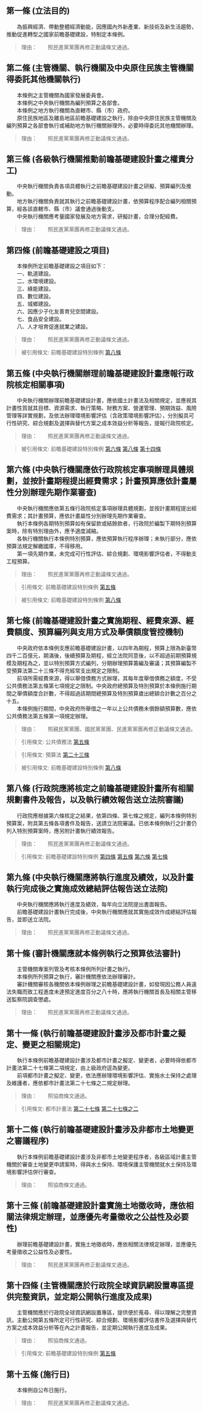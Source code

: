 第一條 (立法目的)
-----------------
　　為振興經濟、帶動整體經濟動能，因應國內外新產業、新技術及新生活趨勢，推動促進轉型之國家前瞻基礎建設，特制定本條例。  
> 理由：　　照民進黨黨團再修正動議條文通過。



第二條 (主管機關、執行機關及中央原住民族主管機關得委託其他機關執行)
-------------------------------------------------------------------
　　本條例之主管機關為國家發展委員會。  
　　本條例之中央執行機關為編列預算之各部會。  
　　本條例之地方執行機關為直轄市、縣（市）政府。  
　　原住民族地區及離島地區前瞻基礎建設之執行，除由中央原住民族主管機關及編列預算之各部會執行或補助地方執行機關辦理外，必要時得委託其他機關辦理。  
> 理由：　　照民進黨黨團再修正動議條文通過。



第三條 (各級執行機關推動前瞻基礎建設計畫之權責分工)
---------------------------------------------------
　　中央執行機關負責各項具體執行之前瞻基礎建設計畫之研擬、預算編列及推動。  
　　地方執行機關負責就其執行之前瞻基礎建設計畫，依預算程序配合編列相關預算，經各該直轄市、縣（市）議會通過後動支。  
　　中央執行機關應考量國家發展及地方需求，研擬計畫，合理分配經費。  
> 理由：　　照民進黨黨團再修正動議條文通過。



第四條 (前瞻基礎建設之項目)
---------------------------
　　本條例所定前瞻基礎建設之項目如下：  
　　一、軌道建設。  
　　二、水環境建設。  
　　三、綠能建設。  
　　四、數位建設。  
　　五、城鄉建設。  
　　六、因應少子化友善育兒空間建設。  
　　七、食品安全建設。  
　　八、人才培育促進就業之建設。  
> 理由：　　照民進黨黨團再修正動議條文通過。

> 被引用條文: 前瞻基礎建設特別條例 [第八條](../../交通建設/工程管理/前瞻基礎建設特別條例.md#第八條-行政院應將核定之前瞻基礎建設計畫所有相關規劃書件及報告，以及執行績效報告送立法院審議)



第五條 (中央執行機關辦理前瞻基礎建設計畫應報行政院核定相關事項)
---------------------------------------------------------------
　　中央執行機關辦理前瞻基礎建設計畫，應依國土計畫法及相關規定，並應視其計畫性質就其目標、資源需求、執行策略、財務方案、營運管理、預期效益、風險管理等詳實規劃，及依法辦理環境影響評估（含政策環境影響評估），分別擬具可行性研究、綜合規劃及選擇與替代方案之成本效益分析等報告，提報行政院核定。  
> 理由：　　照民進黨黨團再修正動議條文通過。

> 被引用條文: 前瞻基礎建設特別條例 [第六條](../../交通建設/工程管理/前瞻基礎建設特別條例.md#第六條-中央執行機關應依行政院核定事項辦理具體規劃，並按計畫期程提出經費需求；計畫預算應依計畫屬性分別辦理先期作業審查) [第八條](../../交通建設/工程管理/前瞻基礎建設特別條例.md#第八條-行政院應將核定之前瞻基礎建設計畫所有相關規劃書件及報告，以及執行績效報告送立法院審議) [第十四條](../../交通建設/工程管理/前瞻基礎建設特別條例.md#第十四條-主管機關應於行政院全球資訊網設置專區提供完整資訊，並定期公開執行進度及成果)



第六條 (中央執行機關應依行政院核定事項辦理具體規劃，並按計畫期程提出經費需求；計畫預算應依計畫屬性分別辦理先期作業審查)
-----------------------------------------------------------------------------------------------------------------------
　　中央執行機關應依第五條行政院核定事項辦理具體規劃，並按計畫期程提出經費需求；其計畫預算，應依計畫屬性分別辦理先期作業審查。  
　　執行本條例各期特別預算如有保留款或結餘款者，行政院於編製下期特別預算案時，除有特別理由外，應予適度減縮。  
　　各執行機關執行本條例特別預算，應依預算執行程序辦理；未執行部分，應依預算法規定解繳國庫，不得移用。  
　　第一項先期作業，未完成可行性評估、綜合規劃、環境影響評估者，不得動支工程預算。  
> 理由：　　照民進黨黨團再修正動議條文通過。

> 引用條文: 前瞻基礎建設特別條例 [第五條](../../交通建設/工程管理/前瞻基礎建設特別條例.md#第五條-中央執行機關辦理前瞻基礎建設計畫應報行政院核定相關事項)

> 被引用條文: 前瞻基礎建設特別條例 [第八條](../../交通建設/工程管理/前瞻基礎建設特別條例.md#第八條-行政院應將核定之前瞻基礎建設計畫所有相關規劃書件及報告，以及執行績效報告送立法院審議)



第七條 (前瞻基礎建設計畫之實施期程、經費來源、經費額度、預算編列與支用方式及舉債額度管控機制)
---------------------------------------------------------------------------------------------
　　中央政府依本條例支應前瞻基礎建設計畫，以四年為期程，預算上限為新臺幣四千二百億元，期滿後，後續預算及期程，經立法院同意後，以不超過前期預算規模及期程為之，並以特別預算方式編列，分期辦理預算籌編及審議；其預算編製不受預算法第二十三條不得充經常支出規定之限制。  
　　前項所需經費來源，得以舉借債務方式辦理，其每年度舉借債務之額度，不受公共債務法第五條第七項規定之限制。中央政府總預算及特別預算於本條例施行期間之舉債額度合計數，不得超過該期間總預算及特別預算歲出總額合計數之百分之十五。  
　　本條例施行期間，中央政府所舉借之一年以上公共債務未償餘額預算數，應依公共債務法第五條第一項規定辦理。  
> 理由：　　照親民黨黨團、國民黨黨團、民進黨黨團再修正動議條文通過。

> 引用條文: 公共債務法 [第五條](../../財政金融/國庫/公共債務法.md#第五條-特種基金預算之公共債務未償餘額預算數之規定)

> 引用條文: 預算法 [第二十三條](../../主計/預算/預算法.md#第二十三條-收支平衡原則)

> 被引用條文: 前瞻基礎建設特別條例 [第八條](../../交通建設/工程管理/前瞻基礎建設特別條例.md#第八條-行政院應將核定之前瞻基礎建設計畫所有相關規劃書件及報告，以及執行績效報告送立法院審議)



第八條 (行政院應將核定之前瞻基礎建設計畫所有相關規劃書件及報告，以及執行績效報告送立法院審議)
---------------------------------------------------------------------------------------------
　　行政院應根據第六條核定之結果，依第四條、第七條之規定，編列本條例特別預算案，附具第五條各項書件及報告，送請立法院審議。已依本條例執行之計畫仍列入特別預算案時，應另附計畫執行績效報告。  
> 理由：　　照民進黨黨團再修正動議條文通過。

> 引用條文: 前瞻基礎建設特別條例 [第四條](../../交通建設/工程管理/前瞻基礎建設特別條例.md#第四條-前瞻基礎建設之項目) [第五條](../../交通建設/工程管理/前瞻基礎建設特別條例.md#第五條-中央執行機關辦理前瞻基礎建設計畫應報行政院核定相關事項) [第六條](../../交通建設/工程管理/前瞻基礎建設特別條例.md#第六條-中央執行機關應依行政院核定事項辦理具體規劃，並按計畫期程提出經費需求；計畫預算應依計畫屬性分別辦理先期作業審查) [第七條](../../交通建設/工程管理/前瞻基礎建設特別條例.md#第七條-前瞻基礎建設計畫之實施期程、經費來源、經費額度、預算編列與支用方式及舉債額度管控機制)



第九條 (中央執行機關應將執行進度及績效，以及計畫執行完成後之實施成效總結評估報告送立法院)
-----------------------------------------------------------------------------------------
　　中央執行機關應將執行進度及績效，每年向立法院提出書面報告。  
　　前瞻基礎建設計畫執行完成後，中央執行機關應就其實施成效作成總結評估報告，並即送立法院。  
> 理由：　　照民進黨黨團再修正動議條文通過。



第十條 (審計機關應就本條例執行之預算依法審計)
---------------------------------------------
　　主管機關專案列管及考核本條例所列計畫之執行。  
　　本條例所列預算之執行，審計機關應依法辦理審計。  
　　審計機關審核各機關依本條例辦理之前瞻基礎建設計畫，如發現因公務人員違法失職而致工程進度未達預定進度百分之八十時，應將執行機關首長及相關主管移送監察院調查懲處。  
> 理由：　　照民進黨黨團再修正動議條文通過。



第十一條 (執行前瞻基礎建設計畫涉及都市計畫之擬定、變更之相關規定)
-----------------------------------------------------------------
　　執行本條例前瞻基礎建設計畫涉及都市計畫之擬定、變更者，必要時得依都市計畫法第二十七條第二項規定，由上級政府逕為變更。  
　　前項都市計畫之擬定、變更，依法應辦理環境影響評估、實施水土保持之處理及維護者，應依都市計畫法第二十七條之二規定辦理。  
> 理由：　　照協商條文通過。

> 引用條文: 都市計畫法 [第二十七條](../../交通建設/營建/都市計畫法.md#第二十七條-變更) [第二十七條之二](../../交通建設/營建/都市計畫法.md#第二十七條之二)



第十二條 (執行前瞻基礎建設計畫涉及非都市土地變更之審議程序)
-----------------------------------------------------------
　　執行本條例前瞻基礎建設計畫涉及非都市土地變更程序者，各級區域計畫主管機關於審查土地變更申請案時，得與水土保持、環境保護主管機關就水土保持及環境影響評估併行審查。  
> 理由：　　照協商條文通過。



第十三條 (前瞻基礎建設計畫實施土地徵收時，應依相關法律規定辦理，並應優先考量徵收之公益性及必要性)
-------------------------------------------------------------------------------------------------
　　辦理前瞻基礎建設計畫，實施土地徵收時，應依相關法律規定辦理，並應優先考量徵收之公益性及必要性。  
> 理由：　　照民進黨黨團再修正動議條文通過。



第十四條 (主管機關應於行政院全球資訊網設置專區提供完整資訊，並定期公開執行進度及成果)
-------------------------------------------------------------------------------------
　　主管機關應於行政院全球資訊網設置專區，提供便於蒐尋、得以理解之完整資訊，主動公開第五條所定可行性研究、綜合規劃、環境影響評估書件及選擇與替代方案之成本效益分析等在內之計畫報告，並定期公開執行進度及成果。  
> 理由：　　照協商條文通過。

> 引用條文: 前瞻基礎建設特別條例 [第五條](../../交通建設/工程管理/前瞻基礎建設特別條例.md#第五條-中央執行機關辦理前瞻基礎建設計畫應報行政院核定相關事項)



第十五條 (施行日)
-----------------
　　本條例自公布日施行。  
> 理由：　　照民進黨黨團再修正動議條文通過。